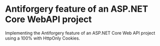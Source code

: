 # Antiforgery feature of an ASP.NET Core WebAPI project

Implementing the Antiforgery feature of an ASP.NET Core Web API project using a 100% with HttpOnly Cookies.
